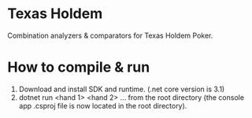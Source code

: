 # Texas Holdem
Combination analyzers & comparators for Texas Holdem Poker.

# How to compile & run
1) Download and install SDK and runtime. (.net core version is 3.1)
2) dotnet run <board> <hand 1> <hand 2> ... <hand n> from the root directory (the console app .csproj file is now located in the root directory).
